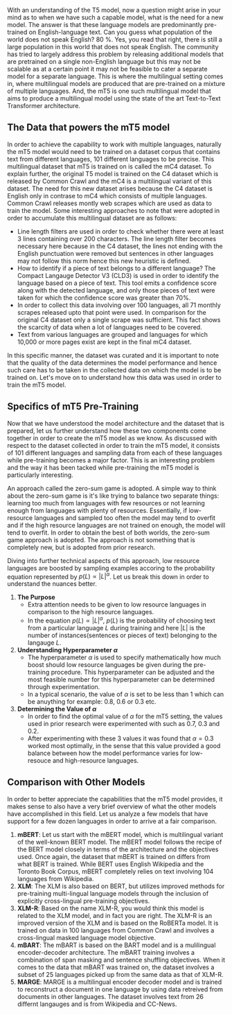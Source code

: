 With an understanding of the T5 model, now a question might arise in your mind as to when we have such a capable model, what is the need for a new model. The answer is that these language models are predominantly pre-trained on English-language text. Can you guess what population of the world does not speak English? 80 %. Yes, you read that right, there is still a large population in this world that does not speak English. The community has tried to largely address this problem by releasing additional models that are pretrained on a single non-English language but this may not be scalable as at a certain point it may not be feasible to cater a separate model for a separate language. This is where the multilingual setting comes in, where multilingual models are produced that are pre-trained on a mixture of multiple languages. And, the mT5 is one such multilingual model that aims to produce a multilingual model using the state of the art Text-to-Text Transformer architecture. 

## The Data that powers the mT5 model
In order to achieve the capability to work with multiple languages, naturally the mT5 model would need to be trained on a dataset corpus that contains text from different languages, 101 different languages to be precise. This multilingual dataset that mT5 is trained on is called the mC4 dataset. To explain further, the original T5 model is trained on the C4 dataset which is released by Common Crawl and the mC4 is a multilingual variant of this dataset. The need for this new dataset arises because the C4 dataset is English only in contrase to mC4 which consists of multiple languages. Common Crawl releases montly web scrapes which are used as data to train the model. Some interesting approaches to note that were adopted in order to accumulate this multilingual dataset are as follows:
* Line length filters are used in order to check whether there were at least 3 lines containing over 200 characters. The line length filter becomes necessary here because in the C4 dataset, the lines not ending with the English punctuation were removed but sentences in other languages may not follow this norm hence this new heuristic is defined. 
* How to identify if a piece of text belongs to a different language? The Compact Langauge Detector V3 (CLD3) is used in order to identify the language based on a piece of text. This tool emits a confidence score along with the detected language, and only those pieces of text were taken for which the confidence score was greater than 70%. 
* In order to collect this data involving over 100 languages, all 71 monthly scrapes released upto that point were used. In comparison for the original C4 dataset only a single scrape was sufficient. This fact shows the scarcity of data when a lot of languages need to be covered. 
* Text from various languages are grouped and languages for which 10,000 or more pages exist are kept in the final mC4 dataset. 

In this specific manner, the dataset was curated and it is important to note that the quality of the data determines the model performance and hence such care has to be taken in the collected data on which the model is to be trained on. Let's move on to understand how this data was used in order to train the mT5 model. 


## Specifics of mT5 Pre-Training
Now that we have understood the model architecture and the dataset that is prepared, let us further understand how these two components come together in order to create the mT5 model as we know. As discussed with respect to the dataset collected in order to train the mT5 model, it consists of 101 different languages and sampling data from each of these languages while pre-training becomes a major factor. This is an interesting problem and the way it has been tacked while pre-training the mT5 model is particularly interesting. 

An approach called the zero-sum game is adopted. A simple way to think about the zero-sum game is it's like trying to balance two separate things: learning too much from languages with few resources or not learning enough from languages with plenty of resources. Essentially, if low-resource languages and sampled too often the model may tend to overfit and if the high resource languages are not trained on enough, the model will tend to overfit. In order to obtain the best of both worlds, the zero-sum game approach is adopted. The approach is not something that is completely new, but is adopted from prior research. 

Diving into further technical aspects of this approach, low resource languages are boosted by sampling examples accoring to the probability equation represented by $p(L) \propto |L|^{\alpha}$. Let us break this down in order to understand the nuances better.  
1. **The Purpose**
    * Extra attention needs to be given to low resource languages in comparison to the high resource languages.   
    * In the equation $p(L) \propto |L|^{\alpha}$, $p(L)$ is the probability of choosing text from a particular language $L$ during training and here $|L|$ is the number of instances(sentences or pieces of text) belonging to the langauge $L$. 
2. **Understanding Hyperparameter $\alpha$**
    * The hyperparameter $\alpha$ is used to specify mathematically how much boost should low resource languages be given during the pre-training procedure. This hyperparameter can be adjusted and the most feasible number for this hyperparameter can be determined through experimentation. 
    * In a typical scenario, the value of $\alpha$ is set to be less than 1 which can be anuything for example: 0.8, 0.6 or 0.3 etc.
3. **Determining the Value of $\alpha$**
    * In order to find the optimal value of $\alpha$ for the mT5 setting, the values used in prior research were experimented with such as 0.7, 0.3 and 0.2. 
    * After experimenting with these 3 values it was found that $\alpha = 0.3$ worked most optimally, in the sense that this value provided a good balance between how the model performance varies for low-resouce and high-resource languages. 



## Comparison with Other Models
In order to better appreciate the capabilities that the mT5 model provides, it makes sense to also have a very brief overview of what the other models have accomplished in this field. Let us analyze a few models that have support for a few dozen languages in order to arrive at a fair comparison. 
1. **mBERT**: Let us start with the mBERT model, which is multilingual variant of the well-known BERT model. The mBERT model follows the recipe of the BERT model closely in terms of the architecture and the objectives used. Once again, the dataset that mBERT is trained on differs from what BERT is trained. While BERT uses English Wikipedia and the Toronto Book Corpus, mBERT completely relies on text involving 104 languages from Wikipedia.
2. **XLM**: The XLM is also based on BERT, but utilizes improved methods for pre-training multi-lingual language models through the inclusion of explicitly cross-lingual pre-training objectives. 
3. **XLM-R**: Based on the name XLM-R, you would think this model is related to the XLM model, and in fact you are right. The XLM-R is an improved version of the XLM and is based on the RoBERTa model. It is trained on data in 100 languages from Common Crawl and involves a cross-lingual masked language model objective. 
4. **mBART**: The mBART is based on the BART model and is a mulilingual encoder-decoder architecture. The mBART training involves a combination of span masking and sentence shuffling objectives. When it comes to the data that mBART was trained on, the dataset involves a subset of 25 languages picked up from the same data as that of XLM-R. 
5. **MARGE**: MARGE is a multilingual encoder decoder model and is trained to reconstruct a document in one language by using data retreived from documents in other languages. The dataset involves text from 26 differnt langauges and is from Wikipedia and CC-News. 
